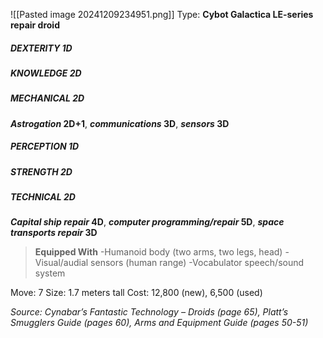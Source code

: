 ![[Pasted image 20241209234951.png]]
Type: **Cybot Galactica LE-series repair droid**
##### DEXTERITY 1D
##### KNOWLEDGE 2D
##### MECHANICAL 2D
***Astrogation* 2D+1**, ***communications* 3D**, ***sensors* 3D**
##### PERCEPTION 1D
##### STRENGTH 2D
##### TECHNICAL 2D
***Capital ship repair* 4D**, ***computer programming/repair* 5D**,
***space transports repair* 3D**

> **Equipped With**
> -Humanoid body (two arms, two legs, head)
> -Visual/audial sensors (human range)
> -Vocabulator speech/sound system

Move: 7
Size: 1.7 meters tall
Cost: 12,800 (new), 6,500 (used)


*Source: Cynabar’s Fantastic Technology – Droids (page 65), Platt’s Smugglers Guide (pages 60), Arms and Equipment Guide (pages 50-51)*

